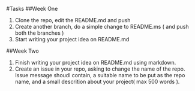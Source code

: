 #Tasks
##Week One
1. Clone the repo, edit the README.md and push
2. Create another branch, do a simple change to README.ms ( and push both the branches )
3. Start writing your project idea on README.md

##Week Two
1. Finish writing your project idea on README.md using markdown.
2. Create an issue in your repo, asking to change the name of the repo. Issue message shoudl contain, a suitable name to be put as the repo name, and a small descrition about your project( max 500 words ). 
